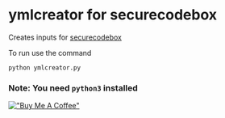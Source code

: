 # ymlcreator for securecodebox

Creates inputs for [securecodebox](https://docs.securecodebox.io/)

To run use the command 
  ```
  python ymlcreator.py
  ```
### **Note:** You need `python3` installed



[!["Buy Me A Coffee"](https://www.buymeacoffee.com/assets/img/custom_images/orange_img.png)](https://www.buymeacoffee.com/vishnusk)
